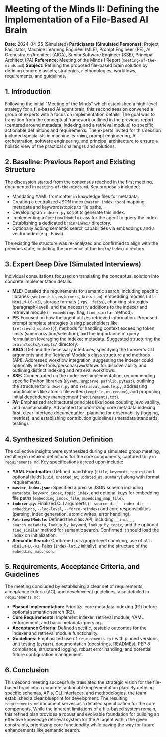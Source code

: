 # Meeting of the Minds II: Defining the Implementation of a File-Based AI Brain

**Date:** 2024-04-25 (Simulated)
**Participants (Simulated Personas):** Project Facilitator, Machine Learning Engineer (MLE), Prompt Engineer (PE), AI Orchestrator/Architect (AIOA), Senior Software Engineer (SSE), Principal Architect (PA)
**Reference:** Meeting of the Minds I Report (`meeting-of-the-minds.md`)
**Subject:** Refining the proposed file-based brain solution by defining concrete assets, strategies, methodologies, workflows, requirements, and guidelines.

## 1. Introduction

Following the initial "Meeting of the Minds" which established a high-level strategy for a file-based AI agent brain, this second session convened a group of experts with a focus on implementation details. The goal was to transition from the conceptual framework outlined in the previous report (centered around metadata, indexing, and a retrieval module) to specific, actionable definitions and requirements. The experts invited for this session included specialists in machine learning, prompt engineering, AI orchestration, software engineering, and principal architecture to ensure a holistic view of the practical challenges and solutions.

## 2. Baseline: Previous Report and Existing Structure

The discussion started from the consensus reached in the first meeting, documented in `meeting-of-the-minds.md`. Key proposals included:

*   Mandating YAML frontmatter in knowledge files for metadata.
*   Creating a centralized JSON index (`master_index.json`) mapping metadata and keywords/topics to file paths.
*   Developing an `indexer.py` script to generate this index.
*   Implementing a `RetrievalModule` class for the agent to query the index.
*   Establishing a dedicated `brain/index/` directory.
*   Optionally adding semantic search capabilities via embeddings and a vector index (e.g., Faiss).

The existing file structure was re-analyzed and confirmed to align with the previous state, including the presence of the `brain/index/` directory.

## 3. Expert Deep Dive (Simulated Interviews)

Individual consultations focused on translating the conceptual solution into concrete implementation details:

*   **MLE:** Detailed the requirements for semantic search, including specific libraries (`sentence-transformers`, `faiss-cpu`), embedding models (`all-MiniLM-L6-v2`), storage formats (`.npy`, `.faiss`), chunking strategies (paragraph-level), and the necessary additions to the indexer and retrieval module (`--embeddings` flag, `find_similar` method).
*   **PE:** Focused on how the agent utilizes retrieved information. Proposed prompt template strategies (using placeholders like `{retrieved_context}`), methods for handling context exceeding token limits (summarization/selection), and the importance of query formulation leveraging the indexed metadata. Suggested structuring the `brain/tools/prompts/` directory.
*   **AIOA:** Defined the necessary interfaces, specifying the Indexer's CLI arguments and the Retrieval Module's class structure and methods (API). Addressed workflow integration, suggesting the indexer could optionally index tools/personas/workflows for discoverability and outlining distinct indexing and retrieval workflows.
*   **SSE:** Concentrated on the code-level implementation, recommending specific Python libraries (`PyYAML`, `argparse`, `pathlib`, `pytest`), outlining the structure for `indexer.py` and `retrieval_module.py`, addressing practicalities like atomic file writes (`tempfile`, `os.rename`), and proposing initial dependency management (`requirements.txt`).
*   **PA:** Emphasized architectural principles like loose coupling, evolvability, and maintainability. Advocated for prioritizing core metadata indexing first, clear interface documentation, planning for observability (logging, metrics), and establishing contribution guidelines (metadata standards, testing).

## 4. Synthesized Solution Definition

The collective insights were synthesized during a simulated group meeting, resulting in detailed definitions for the core components, captured fully in `requirements.md`. Key specifications agreed upon include:

*   **YAML Frontmatter:** Defined mandatory (`title`, `keywords`, `topics`) and optional fields (`uuid`, `created_at`, `updated_at`, `summary`) along with format requirements.
*   **`master_index.json`:** Specified a precise JSON schema including `metadata`, `keyword_index`, `topic_index`, and optional keys for embedding file paths (`embedding_index_file`, `embedding_map_file`).
*   **`indexer.py`:** Finalized CLI arguments (`--source-dir`, `--index-dir`, `--embeddings`, `--log-level`, `--force-reindex`) and core responsibilities (parsing, index generation, atomic writes, error handling).
*   **`RetrievalModule`:** Defined the class API, including `__init__`, `search_metadata`, `lookup_by_keyword`, `lookup_by_topic`, and the optional `find_similar` method for semantic search. Confirmed it should load the index on initialization.
*   **Semantic Search:** Confirmed paragraph-level chunking, use of `all-MiniLM-L6-v2`, Faiss (`IndexFlatL2` initially), and the structure of the `embedding_map.json`.

## 5. Requirements, Acceptance Criteria, and Guidelines

The meeting concluded by establishing a clear set of requirements, acceptance criteria (AC), and development guidelines, also detailed in `requirements.md`:

*   **Phased Implementation:** Prioritize core metadata indexing (R1) before optional semantic search (R2).
*   **Core Requirements:** Implement indexer, retrieval module, YAML enforcement, and basic metadata querying.
*   **Acceptance Criteria:** Defined specific, testable outcomes for the indexer and retrieval module functionality.
*   **Guidelines:** Emphasized use of `requirements.txt` with pinned versions, unit testing (`pytest`), documentation (docstrings, READMEs), PEP 8 compliance, structured logging, robust error handling, and potential future configuration management.

## 6. Conclusion

This second meeting successfully translated the strategic vision for the file-based brain into a concrete, actionable implementation plan. By defining specific schemas, APIs, CLI interfaces, and methodologies, the team established a clear blueprint for development. The resulting `requirements.md` document serves as a detailed specification for the core components. While the inherent limitations of a file-based system remain, this refined plan provides a robust and evolvable foundation for building an effective knowledge retrieval system for the AI agent within the given constraints, prioritizing core functionality while paving the way for future enhancements like semantic search. 